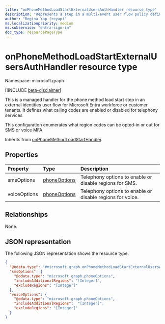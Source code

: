 ```yaml
---
title: "onPhoneMethodLoadStartExternalUsersAuthHandler resource type"
description: "Represents a step in a multi-event user flow policy defining what happens when telephony methods are ready to be presented to the user."
author: "Regina Yap (reyap)"
ms.localizationpriority: medium
ms.subservice: "entra-sign-in"
doc_type: resourcePageType
---
```


# onPhoneMethodLoadStartExternalUsersAuthHandler resource type

Namespace: microsoft.graph

[!INCLUDE [beta-disclaimer](../../includes/beta-disclaimer.md)]

This is a managed handler for the phone method load start step in an external identities user flow for Microsoft Entra workforce or customer tenants. It defines what calling codes are enabled or disabled for telephony services. 

This configuration enumerates what region codes can be opted-in or out for SMS or voice MFA.

Inherits from [onPhoneMethodLoadStartHandler](../resources/onphonemethodloadstarthandler.md).


## Properties
|Property|Type|Description|
|:---|:---|:---|
|smsOptions|[phoneOptions](../resources/phoneoptions.md)| Telephony options to enable or disable regions for SMS.|
|voiceOptions|[phoneOptions](../resources/phoneoptions.md)|Telephony options to enable or disable regions for voice. |

## Relationships
None.

## JSON representation
The following JSON representation shows the resource type.
<!-- {
  "blockType": "resource",
  "@odata.type": "microsoft.graph.onPhoneMethodLoadStartExternalUsersAuthHandler"
}
-->
``` json
{
  "@odata.type": "#microsoft.graph.onPhoneMethodLoadStartExternalUsersAuthHandler",
  "smsOptions": {
    "@odata.type": "microsoft.graph.phoneOptions",
    "includeAdditionalRegions": "[Integer]", 
    "excludeRegions": "[Integer]"
  },
  "voiceOptions": {
    "@odata.type": "microsoft.graph.phoneOptions",
    "includeAdditionalRegions":  "[Integer]", 
    "excludeRegions": "[Integer]"
  }
}
```


